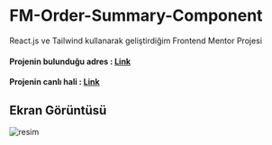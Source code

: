 # FM-Order-Summary-Component
React.js ve Tailwind kullanarak geliştirdiğim Frontend Mentor Projesi<br>
####  Projenin bulunduğu adres : <a href="https://www.frontendmentor.io/challenges/order-summary-component-QlPmajDUj">Link</a><br>
####  Projenin canlı hali : <a href="https://ogzcode.github.io/FM-order-summary-component/">Link</a>

## Ekran Görüntüsü
![resim](https://user-images.githubusercontent.com/58819819/222378963-08ee9de7-c462-482e-83c2-a66aed00a9fd.png)

